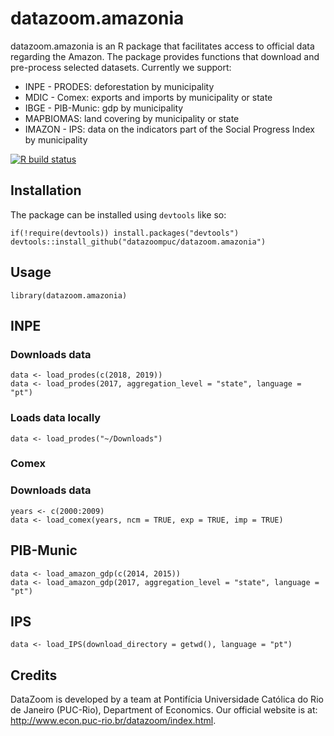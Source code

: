# datazoom.amazonia

datazoom.amazonia is an R package that facilitates access to official data regarding the Amazon. The package provides functions that download and pre-process selected datasets. Currently we support:
* INPE - PRODES: deforestation by municipality
* MDIC - Comex: exports and imports by municipality or state
* IBGE - PIB-Munic: gdp by municipality
* MAPBIOMAS: land covering by municipality or state
* IMAZON - IPS: data on the indicators part of the Social Progress Index by municipality

<!-- badges: start -->
[![R build status](https://github.com/datazoompuc/datazoom.amazonia/workflows/R-CMD-check/badge.svg)](https://github.com/datazoompuc/datazoom.amazonia/actions)
<!-- badges: end -->

## Installation
The package can be installed using `devtools` like so:

```
if(!require(devtools)) install.packages("devtools")
devtools::install_github("datazoompuc/datazoom.amazonia")
```

## Usage

```
library(datazoom.amazonia)
```

## INPE

### Downloads data
```
data <- load_prodes(c(2018, 2019))
data <- load_prodes(2017, aggregation_level = "state", language = "pt")
```

### Loads data locally
```
data <- load_prodes("~/Downloads")
```
### Comex

### Downloads data
```
years <- c(2000:2009)
data <- load_comex(years, ncm = TRUE, exp = TRUE, imp = TRUE)
```
## PIB-Munic
```
data <- load_amazon_gdp(c(2014, 2015))
data <- load_amazon_gdp(2017, aggregation_level = "state", language = "pt")
```
## IPS
```
data <- load_IPS(download_directory = getwd(), language = "pt")
```


## Credits
DataZoom is developed by a team at Pontifícia Universidade Católica do Rio de Janeiro (PUC-Rio), Department of Economics. Our official website is at: http://www.econ.puc-rio.br/datazoom/index.html.
